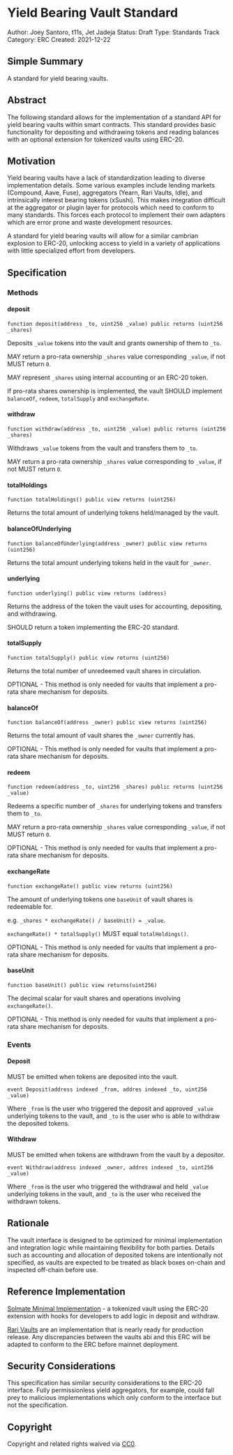 # Yield Bearing Vault Standard

Author: Joey Santoro, t11s, Jet Jadeja
Status: Draft
Type: Standards Track
Category: ERC
Created: 2021-12-22

## Simple Summary

A standard for yield bearing vaults.

## Abstract

The following standard allows for the implementation of a standard API for yield bearing vaults within smart contracts. This standard provides basic functionality for depositing and withdrawing tokens and reading balances with an optional extension for tokenized vaults using ERC-20.

## Motivation

Yield bearing vaults have a lack of standardization leading to diverse implementation details. Some various examples include lending markets (Compound, Aave, Fuse), aggregators (Yearn, Rari Vaults, Idle), and intrinsically interest bearing tokens (xSushi). This makes integration difficult at the aggregator or plugin layer for protocols which need to conform to many standards. This forces each protocol to implement their own adapters which are error prone and waste development resources.

A standard for yield bearing vaults will allow for a similar cambrian explosion to ERC-20, unlocking access to yield in a variety of applications with little specialized effort from developers.


## Specification

### Methods

#### deposit

`function deposit(address _to, uint256 _value) public returns (uint256 _shares)`

Deposits `_value` tokens into the vault and grants ownership of them to `_to`.

MAY return a pro-rata ownership `_shares` value corresponding `_value`, if not MUST return `0`.

MAY represent `_shares` using internal accounting or an ERC-20 token. 

If pro-rata shares ownership is implemented, the vault SHOULD implement `balanceOf`, `redeem`, `totalSupply` and `exchangeRate`.


#### withdraw

`function withdraw(address _to, uint256 _value) public returns (uint256 _shares)`

Withdraws `_value` tokens from the vault and transfers them to `_to`. 

MAY return a pro-rata ownership `_shares` value corresponding to `_value`,  if not MUST return `0`.


#### totalHoldings
`function totalHoldings() public view returns (uint256)`

Returns the total amount of underlying tokens held/managed by the vault.


#### balanceOfUnderlying
`function balanceOfUnderlying(address _owner) public view returns (uint256)`

Returns the total amount underlying tokens held in the vault for `_owner`.

#### underlying
`function underlying() public view returns (address)`

Returns the address of the token the vault uses for accounting, depositing, and withdrawing. 

SHOULD return a token implementing the ERC-20 standard.


#### totalSupply

`function totalSupply() public view returns (uint256)`

Returns the total number of unredeemed vault shares in circulation.

OPTIONAL - This method is only needed for vaults that implement a pro-rata share mechanism for deposits.

#### balanceOf

`function balanceOf(address _owner) public view returns (uint256)`

Returns the total amount of vault shares the `_owner` currently has.

OPTIONAL - This method is only needed for vaults that implement a pro-rata share mechanism for deposits.

#### redeem

`function redeem(address _to, uint256 _shares) public returns (uint256 _value)`

Redeems a specific number of `_shares` for underlying tokens and transfers them to `_to`. 

MAY return a pro-rata ownership `_shares` value corresponding `_value`, if not MUST return `0`.

OPTIONAL - This method is only needed for vaults that implement a pro-rata share mechanism for deposits.

#### exchangeRate

`function exchangeRate() public view returns (uint256)`

The amount of underlying tokens one `baseUnit` of vault shares is redeemable for. 

e.g. `_shares * exchangeRate() / baseUnit() = _value`.

`exchangeRate() * totalSupply()` MUST equal `totalHoldings()`.

OPTIONAL - This method is only needed for vaults that implement a pro-rata share mechanism for deposits.

#### baseUnit

`function baseUnit() public view returns(uint256)`

The decimal scalar for vault shares and operations involving `exchangeRate()`.

OPTIONAL - This method is only needed for vaults that implement a pro-rata share mechanism for deposits.


### Events

#### Deposit

MUST be emitted when tokens are deposited into the vault.

`event Deposit(address indexed _from, addres indexed _to, uint256 _value)`

Where `_from` is the user who triggered the deposit and approved `_value` underlying tokens to the vault, and `_to` is the user who is able to withdraw the deposited tokens. 


#### Withdraw

MUST be emitted when tokens are withdrawn from the vault by a depositor.

`event Withdraw(address indexed _owner, addres indexed _to, uint256 _value)`

Where `_from` is the user who triggered the withdrawal and held `_value` underlying tokens in the vault, and `_to` is the user who received the withdrawn tokens.


## Rationale

The vault interface is designed to be optimized for minimal implementation and integration logic while maintaining flexibility for both parties. Details such as accounting and allocation of deposited tokens are intentionally not specified, as vaults are expected to be treated as black boxes on-chain and inspected off-chain before use.

## Reference Implementation

[Solmate Minimal Implementation](https://github.com/Rari-Capital/solmate/pull/88) - a tokenized vault using the ERC-20 extension with hooks for developers to add logic in deposit and withdraw.

[Rari Vaults](https://github.com/Rari-Capital/vaults/blob/main/src/Vault.sol) are an implementation that is nearly ready for production release. Any discrepancies between the vaults abi and this ERC will be adapted to conform to the ERC before mainnet deployment.

## Security Considerations

This specification has similar security considerations to the ERC-20 interface. Fully permissionless yield aggregators, for example, could fall prey to malicious implementations which only conform to the interface but not the specification.

## Copyright

Copyright and related rights waived via [CC0](https://creativecommons.org/publicdomain/zero/1.0/).
